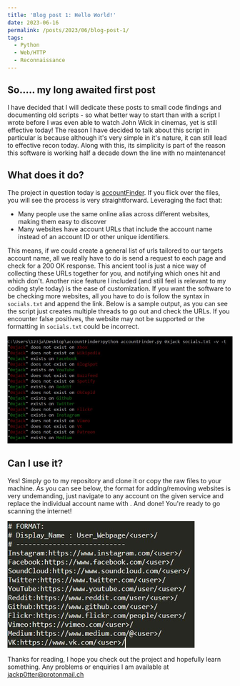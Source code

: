 ```yaml
---
title: 'Blog post 1: Hello World!'
date: 2023-06-16
permalink: /posts/2023/06/blog-post-1/
tags:
  - Python
  - Web/HTTP
  - Reconnaissance
---
```


So..... my long awaited first post
------

I have decided that I will dedicate these posts to small code findings and documenting old scripts - so what better way to start than with a script I wrote before I was even able to watch John Wick in cinemas, yet is still effective today! The reason I have decided to talk about this script in particular is because although it's very simple in it's nature, it can still lead to effective recon today. Along with this, its simplicity is part of the reason this software is working half a decade down the line with no maintenance!

What does it do?
------

The project in question today is [accountFinder](https://github.com/j-4ck/accountFinder).
If you flick over the files, you will see the process is very straightforward. Leveraging the fact that:
+ Many people use the same online alias across different websites, making them easy to discover  
+ Many websites have account URLs that include the account name instead of an account ID or other unique identifiers.  

This means, if we could create a general list of urls tailored to our targets account name, all we really have to do is send a request to each page and check for a 200 OK response. This ancient tool is just a nice way of collecting these URLs together for you, and notifying which ones hit and which don't. Another nice feature I included (and still feel is relevant to my coding style today) is the ease of customization. If you want the software to be checking more websites, all you have to do is follow the syntax in `socials.txt` and append the link.
Below is a sample output, as you can see the script just creates multiple threads to go out and check the URLs. If you encounter false positives, the website may not be supported or the formatting in `socials.txt` could be incorrect.

![Output from accountFinder](/images/outputCapture.JPG)

Can I use it?
------
Yes! Simply go to my repository and clone it or copy the raw files to your machine. As you can see below, the format for adding/removing websites is very undemanding, just navigate to any account on the given service and replace the individual account name with <user>. And done! You're ready to go scanning the internet!

![Config from accountFinder](/images/accountFinderConfig.JPG)

Thanks for reading, I hope you check out the project and hopefully learn something. Any problems or enquiries I am available at jackp0tter@protonmail.ch
